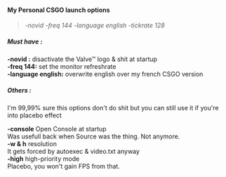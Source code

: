 #### My Personal CSGO launch options

> *-novid  -freq 144 -language english -tickrate 128*  
 

##### Must have : 


**-novid :** disactivate the Valve™ logo & shit at startup  
**-freq 144:** set the monitor refreshrate  
**-language english:** overwrite english over my french CSGO version  



##### Others :
I'm 99,99% sure this options don't do shit but you can still use it if you're into placebo effect

**-console** Open Console at startup  
Was usefull back when Source was the thing. Not anymore.  
**-w & h** resolution  
It gets forced by autoexec & video.txt anyway    
**-high** high-priority mode  
Placebo, you won't gain FPS from that.  
